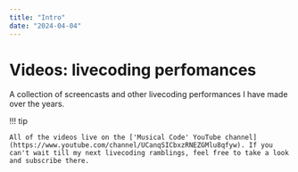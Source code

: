 ```yaml
---
title: "Intro"
date: "2024-04-04"
---
```


# Videos: livecoding perfomances

A collection of screencasts and other livecoding performances I have made over the years.


!!! tip

    All of the videos live on the ['Musical Code' YouTube channel](https://www.youtube.com/channel/UCanqSICbxzRNEZGMlu8qfyw). If you can't wait till my next livecoding ramblings, feel free to take a look and subscribe there. 
